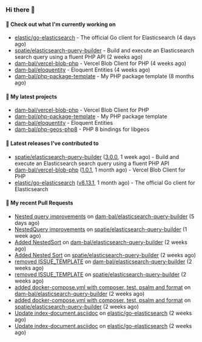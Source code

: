 ### Hi there 👋

#### 👷 Check out what I'm currently working on

- [elastic/go-elasticsearch](https://github.com/elastic/go-elasticsearch) - The official Go client for Elasticsearch (4 days ago)
- [spatie/elasticsearch-query-builder](https://github.com/spatie/elasticsearch-query-builder) - Build and execute an Elasticsearch search query using a fluent PHP API (2 weeks ago)
- [dam-bal/vercel-blob-php](https://github.com/dam-bal/vercel-blob-php) - Vercel Blob Client for PHP (4 weeks ago)
- [dam-bal/eloquentity](https://github.com/dam-bal/eloquentity) - Eloquent Entities (4 weeks ago)
- [dam-bal/php-package-template](https://github.com/dam-bal/php-package-template) - My PHP package template (8 months ago)

#### 🌱 My latest projects

- [dam-bal/vercel-blob-php](https://github.com/dam-bal/vercel-blob-php) - Vercel Blob Client for PHP
- [dam-bal/php-package-template](https://github.com/dam-bal/php-package-template) - My PHP package template
- [dam-bal/eloquentity](https://github.com/dam-bal/eloquentity) - Eloquent Entities
- [dam-bal/php-geos-php8](https://github.com/dam-bal/php-geos-php8) - PHP 8 bindings for libgeos

#### 🔭 Latest releases I've contributed to

- [spatie/elasticsearch-query-builder](https://github.com/spatie/elasticsearch-query-builder) ([3.0.0](https://github.com/spatie/elasticsearch-query-builder/releases/tag/3.0.0), 1 week ago) - Build and execute an Elasticsearch search query using a fluent PHP API
- [dam-bal/vercel-blob-php](https://github.com/dam-bal/vercel-blob-php) ([1.0.1](https://github.com/dam-bal/vercel-blob-php/releases/tag/1.0.1), 1 month ago) - Vercel Blob Client for PHP
- [elastic/go-elasticsearch](https://github.com/elastic/go-elasticsearch) ([v8.13.1](https://github.com/elastic/go-elasticsearch/releases/tag/v8.13.1), 1 month ago) - The official Go client for Elasticsearch

#### 🔨 My recent Pull Requests

- [Nested query improvements](https://github.com/dam-bal/elasticsearch-query-builder/pull/17) on [dam-bal/elasticsearch-query-builder](https://github.com/dam-bal/elasticsearch-query-builder) (5 days ago)
- [NestedQuery improvements](https://github.com/spatie/elasticsearch-query-builder/pull/47) on [spatie/elasticsearch-query-builder](https://github.com/spatie/elasticsearch-query-builder) (1 week ago)
- [Added NestedSort](https://github.com/dam-bal/elasticsearch-query-builder/pull/16) on [dam-bal/elasticsearch-query-builder](https://github.com/dam-bal/elasticsearch-query-builder) (2 weeks ago)
- [Added Nested Sort](https://github.com/spatie/elasticsearch-query-builder/pull/46) on [spatie/elasticsearch-query-builder](https://github.com/spatie/elasticsearch-query-builder) (2 weeks ago)
- [removed ISSUE_TEMPLATE](https://github.com/dam-bal/elasticsearch-query-builder/pull/2) on [dam-bal/elasticsearch-query-builder](https://github.com/dam-bal/elasticsearch-query-builder) (2 weeks ago)
- [removed ISSUE_TEMPLATE](https://github.com/spatie/elasticsearch-query-builder/pull/45) on [spatie/elasticsearch-query-builder](https://github.com/spatie/elasticsearch-query-builder) (2 weeks ago)
- [added docker-compose.yml with composer, test, psalm and format](https://github.com/dam-bal/elasticsearch-query-builder/pull/1) on [dam-bal/elasticsearch-query-builder](https://github.com/dam-bal/elasticsearch-query-builder) (2 weeks ago)
- [added docker-compose.yml with composer, test, psalm and format](https://github.com/spatie/elasticsearch-query-builder/pull/44) on [spatie/elasticsearch-query-builder](https://github.com/spatie/elasticsearch-query-builder) (2 weeks ago)
- [Update index-document.asciidoc](https://github.com/elastic/go-elasticsearch/pull/851) on [elastic/go-elasticsearch](https://github.com/elastic/go-elasticsearch) (2 weeks ago)
- [Update index-document.asciidoc](https://github.com/elastic/go-elasticsearch/pull/850) on [elastic/go-elasticsearch](https://github.com/elastic/go-elasticsearch) (2 weeks ago)
